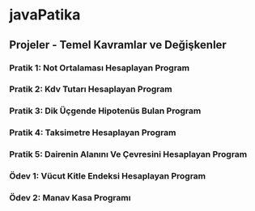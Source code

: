 # javaPatika
## Projeler - Temel Kavramlar ve Değişkenler
### Pratik 1: Not Ortalaması Hesaplayan Program
### Pratik 2: Kdv Tutarı Hesaplayan Program
### Pratik 3: Dik Üçgende Hipotenüs Bulan Program
### Pratik 4: Taksimetre Hesaplayan Program
### Pratik 5: Dairenin Alanını Ve Çevresini Hesaplayan Program
### Ödev 1: Vücut Kitle Endeksi Hesaplayan Program
### Ödev 2: Manav Kasa Programı
